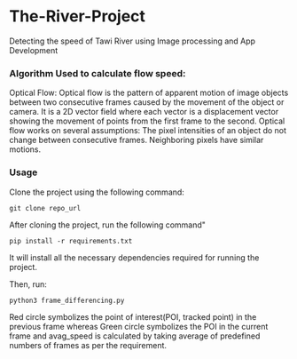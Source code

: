 # The-River-Project
<!DOCTYPE html>
<html>
<body>

<p>Detecting the speed of Tawi River using Image processing and App Development</p>
<p>
<h3>Algorithm Used to calculate flow speed:</h3>
Optical Flow: Optical flow is the pattern of apparent motion of image objects between two consecutive frames caused by the movement of the object or camera. It is a 2D vector field where each vector is a displacement vector showing the movement of points from the first frame to the second. Optical flow works on several assumptions: The pixel intensities of an object do not change between consecutive frames. Neighboring pixels have similar motions.
</p>

### Usage
Clone the project using the following command:
```
git clone repo_url
```

After cloning the project, run the following command"
```
pip install -r requirements.txt
```
It will install all the necessary dependencies required for running the project.

Then, run:
```
python3 frame_differencing.py
```

Red circle symbolizes the point of interest(POI, tracked point) in the previous frame whereas Green circle symbolizes the POI in the current frame and avag_speed is calculated by taking average of predefined numbers of frames as per the requirement.

